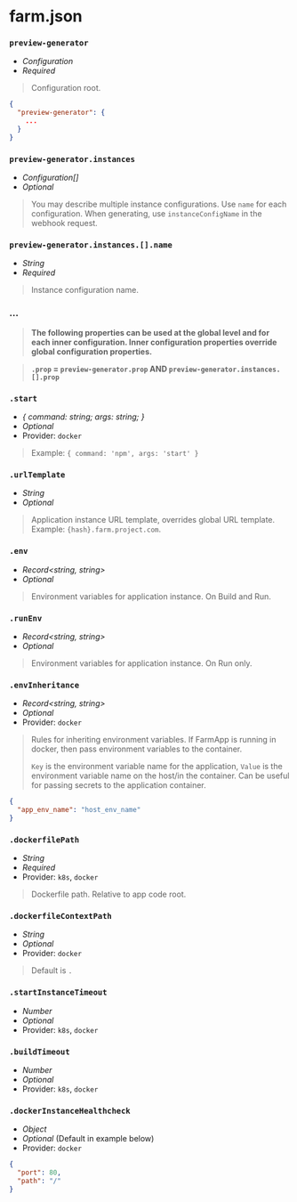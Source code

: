 # farm.json

### `preview-generator`
- *Configuration*
- *Required*
> Configuration root.
```json
{
  "preview-generator": {
    ...
  }
}
```

### `preview-generator.instances`
- *Configuration[]*
- *Optional*
> You may describe multiple instance configurations. Use `name` for each configuration. When generating, use `instanceConfigName` in the webhook request.

### `preview-generator.instances.[].name`
- *String*
- *Required*
> Instance configuration name.

### ...

> **The following properties can be used at the global level and for each inner configuration. Inner configuration properties override global configuration properties.**

> **`.prop` = `preview-generator.prop` AND `preview-generator.instances.[].prop`**

### `.start`
- *{ command: string; args: string; }*
- *Optional*
- Provider: `docker`
> Example: `{ command: 'npm', args: 'start' }`

### `.urlTemplate`
- *String*
- *Optional*
> Application instance URL template, overrides global URL template. Example: `{hash}.farm.project.com`.

### `.env`
- *Record<string, string>*
- *Optional*
> Environment variables for application instance. On Build and Run.

### `.runEnv`
- *Record<string, string>*
- *Optional*
> Environment variables for application instance. On Run only.

### `.envInheritance`
- *Record<string, string>*
- *Optional*
- Provider: `docker`
> Rules for inheriting environment variables. If FarmApp is running in docker, then pass environment variables to the container.
>
> `Key` is the environment variable name for the application, `Value` is the environment variable name on the host/in the container. Can be useful for passing secrets to the application container.

```json
{
  "app_env_name": "host_env_name"
}
```

### `.dockerfilePath`
- *String*
- *Required*
- Provider: `k8s`, `docker`
> Dockerfile path. Relative to app code root.

### `.dockerfileContextPath`
- *String*
- *Optional*
- Provider: `docker`
> Default is `.`

### `.startInstanceTimeout`
- *Number*
- *Optional*
- Provider: `k8s`, `docker`

### `.buildTimeout`
- *Number*
- *Optional*
- Provider: `k8s`, `docker`

### `.dockerInstanceHealthcheck`
- *Object*
- *Optional* (Default in example below)
- Provider: `docker`

```json
{
  "port": 80,
  "path": "/"
}
```
